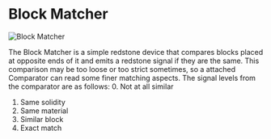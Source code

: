 # Block Matcher

![Block Matcher](block:betterwithaddons:block_matcher@0)

The Block Matcher is a simple redstone device that compares blocks placed at opposite ends of it and emits a redstone signal if they are the same.
This comparison may be too loose or too strict sometimes, so a attached Comparator can read some finer matching aspects.
The signal levels from the comparator are as follows:
 0. Not at all similar
 1. Same solidity
 2. Same material
 3. Similar block
 4. Exact match
